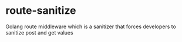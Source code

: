 # route-sanitize
Golang route middleware which is a sanitizer that forces developers to sanitize post and get values
